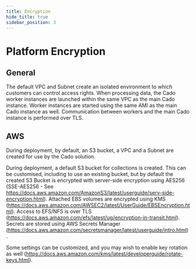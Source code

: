 ```yaml
---
title: Encryption
hide_title: true
sidebar_position: 3
---
```


# Platform Encryption

## General
The default VPC and Subnet create an isolated environment to which customers can control access rights. 
When processing data, the Cado worker instances are launched within the same VPC as the main Cado instance.
Worker instances are started using the same AMI as the main Cado instance as well.
Communication between workers and the main Cado instance is performed over TLS.

## AWS
During deployment, by default, an S3 bucket, a VPC and a Subnet are created for use by the Cado solution.

During deployment, a default S3 bucket for collections is created. This can be customised, including to use an existing bucket, but by default the created S3 Bucket is encrypted with server-side encryption using AES256 (SSE-AES256 - See https://docs.aws.amazon.com/AmazonS3/latest/userguide/serv-side-encryption.html).
Attached EBS volumes are encrypted using KMS (https://docs.aws.amazon.com/AWSEC2/latest/UserGuide/EBSEncryption.html).
Access to EFS/NFS is over TLS (https://docs.aws.amazon.com/efs/latest/ug/encryption-in-transit.html).
Secrets are stored using AWS Secrets Manager (https://docs.aws.amazon.com/secretsmanager/latest/userguide/intro.html).

Some settings can be customized, and you may wish to enable key rotation as well (https://docs.aws.amazon.com/kms/latest/developerguide/rotate-keys.html).

